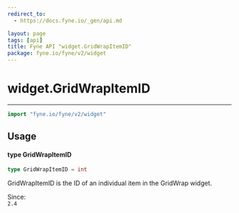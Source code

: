 ```yaml
---
redirect_to:
  - https://docs.fyne.io/_gen/api.md

layout: page
tags: [api]
title: Fyne API "widget.GridWrapItemID"
package: fyne.io/fyne/v2/widget
---
```

# widget.GridWrapItemID
---
```go
import "fyne.io/fyne/v2/widget"
```

## Usage

#### type GridWrapItemID

```go
type GridWrapItemID = int
```

GridWrapItemID is the ID of an individual item in the GridWrap widget.


<div class="since">Since: <code>
2.4</code></div>
